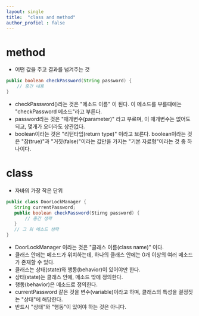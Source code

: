 ```yaml
---
layout: single
title:  "class and method"
author_profiel : false
---
```


# method
- 어떤 값을 주고 결과를 넘겨주는 것

```java
public boolean checkPassword(String password) {
    // 중간 내용
}
```
- checkPassword()라는 것은 "메소드 이름" 이 된다. 이 메소드를 부를때에는 "checkPassword 메소드"라고 부른다.
- password라는 것은 "매개변수(parameter)" 라고 부르며, 이 매개변수는 없어도 되고, 몇개가 오더라도 상관없다. 
- boolean이라는 것은 "리턴타입(return type)" 이라고 브른다. boolean이라는 것은 "참(true)"과 "거짓(false)"이라는 값만을 가지는 "기본 자료형"이라는 것 중 하나이다. 
 

# class
 - 자바의 가장 작은 단위
 
 ```java
 public class DoorLockManager {
    String currentPassword;
    public boolean checkPassword(Stirng password) {
        // 중간 생략
    }
    // 그 외 메소드 생략
 }
 ```
- DoorLockManager 이라는 것은 "클래스 이름(class name)" 이다. 
- 클래스 안에는 메소드가 위치하는데, 하나의 클래스 안에는 0개 이상의 여러 메소드가 존재할 수 있다.
- 클래스는 상태(state)와 행동(behavior)이 있어야만 한다.
- 상태(state)는 클래스 안에, 메소드 밖에 정의한다.
- 행동(behavior)은 메소드로 정의한다.
- currentPassword 같은 것을 변수(variable)이라고 하며, 클래스의 특성을 결정짓는 "상태"에 해당한다.
- 반드시 "상태"와 "행동"이 있어야 하는 것은 아니다.
